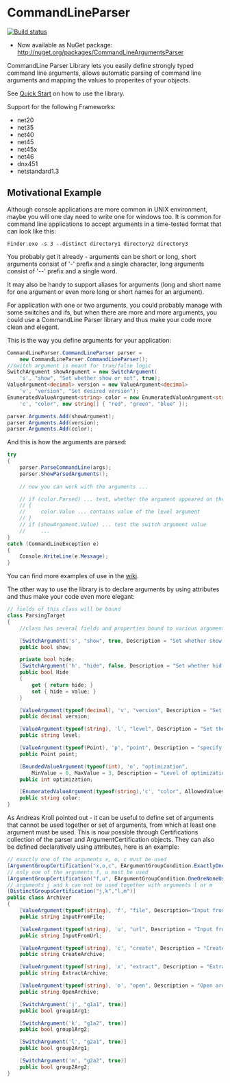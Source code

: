 # CommandLineParser

[![Build status](https://ci.appveyor.com/api/projects/status/y7m9gmr8f2pjukq8?svg=true)](https://ci.appveyor.com/project/StefH/commandlineparser)

* Now available as NuGet package: http://nuget.org/packages/CommandLineArgumentsParser

CommandLine Parser Library lets you easily define strongly typed command line arguments, allows automatic parsing of command line arguments and mapping the values to properites of your objects.

See [Quick Start](https://github.com/j-maly/CommandLineParser/wiki) on how to use the library. 

Support for the following Frameworks:
* net20
* net35
* net40
* net45
* net45x
* net46
* dnx451
* netstandard1.3

## Motivational Example

Although console applications are more common in UNIX environment, maybe you will one day need to write one for windows too. It is common for command line applications to accept arguments in a time-tested format that can look like this: 
```
Finder.exe -s 3 --distinct directory1 directory2 directory3
```
You probably get it already - arguments can be short or long, short arguments consist of '-' prefix and a single character, long arguments consist of '--' prefix and a single word. 

It may also be handy to support aliases for arguments (long and short name for one argument or even more long or short names for an argument). 

For application with one or two arguments, you could probably manage with some switches and ifs, but when there are more and more arguments, you could use a CommandLine Parser library and thus make your code more clean and elegant.

This is the way you define arguments for your application:
```csharp
CommandLineParser.CommandLineParser parser = 
    new CommandLineParser.CommandLineParser();
//switch argument is meant for true/false logic
SwitchArgument showArgument = new SwitchArgument(
    's', "show", "Set whether show or not", true);
ValueArgument<decimal> version = new ValueArgument<decimal>
    'v', "version", "Set desired version");
EnumeratedValueArgument<string> color = new EnumeratedValueArgument<string>
    'c', "color", new string[] { "red", "green", "blue" });

parser.Arguments.Add(showArgument);
parser.Arguments.Add(version);
parser.Arguments.Add(color);
```
And this is how the arguments are parsed:
```csharp
try 
{
    parser.ParseCommandLine(args); 
    parser.ShowParsedArguments();
 
    // now you can work with the arguments ... 

    // if (color.Parsed) ... test, whether the argument appeared on the command line
    // {
    //     color.Value ... contains value of the level argument
    // } 
    // if (showArgument.Value) ... test the switch argument value 
    //     ... 
}
catch (CommandLineException e)
{
    Console.WriteLine(e.Message);
}
```
You can find more examples of use in the [wiki](https://github.com/j-maly/CommandLineParser/wiki).

The other way to use the library is to declare arguments by using attributes and thus make your code even more elegant:
```csharp
// fields of this class will be bound
class ParsingTarget
{
    //class has several fields and properties bound to various argument types

    [SwitchArgument('s', "show", true, Description = "Set whether show or not")]
    public bool show;

    private bool hide;
    [SwitchArgument('h', "hide", false, Description = "Set whether hid or not")]
    public bool Hide
    {
        get { return hide; }
        set { hide = value; }
    }

    [ValueArgument(typeof(decimal), 'v', "version", Description = "Set desired version")]
    public decimal version;

    [ValueArgument(typeof(string), 'l', "level", Description = "Set the level")]
    public string level;

    [ValueArgument(typeof(Point), 'p', "point", Description = "specify the point")]
    public Point point;

    [BoundedValueArgument(typeof(int), 'o', "optimization", 
        MinValue = 0, MaxValue = 3, Description = "Level of optimization")]
    public int optimization;

    [EnumeratedValueArgument(typeof(string),'c', "color", AllowedValues = "red;green;blue")]
    public string color;
}
```
As Andreas Kroll pointed out - it can be useful to define set of arguments that cannot be used together or set of arguments, from which at least one argument must be used. This is now possible through Certifications collection of the parser and ArgumentCertification objects. They can also be defined declaratively using attributes, here is an example:

```csharp
// exactly one of the arguments x, o, c must be used
[ArgumentGroupCertification("x,o,c", EArgumentGroupCondition.ExactlyOneUsed)]
// only one of the arguments f, u must be used
[ArgumentGroupCertification("f,u", EArgumentGroupCondition.OneOreNoneUsed)]
// arguments j and k can not be used together with arguments l or m
[DistinctGroupsCertification("j,k","l,m")]
public class Archiver
{
    [ValueArgument(typeof(string), 'f', "file", Description="Input from file")]
    public string InputFromFile;

    [ValueArgument(typeof(string), 'u', "url", Description = "Input from url")]
    public string InputFromUrl;

    [ValueArgument(typeof(string), 'c', "create", Description = "Create archive")]
    public string CreateArchive;

    [ValueArgument(typeof(string), 'x', "extract", Description = "Extract archive")]
    public string ExtractArchive;

    [ValueArgument(typeof(string), 'o', "open", Description = "Open archive")]
    public string OpenArchive;

    [SwitchArgument('j', "g1a1", true)]
    public bool group1Arg1;

    [SwitchArgument('k', "g1a2", true)]
    public bool group1Arg2;

    [SwitchArgument('l', "g2a1", true)]
    public bool group2Arg1;

    [SwitchArgument('m', "g2a2", true)]
    public bool group2Arg2;
}
```
